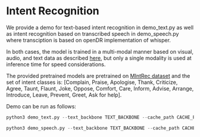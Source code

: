 # Intent Recognition

We provide a demo for text-based intent recognition in demo_text.py as well as intent recognition based on transcribed speech in demo_speech.py where transciption is based on openDR implementation of whisper. 

In both cases, the model is trained in a multi-modal manner based on visual, audio, and text data as described [here](TODO), but only a single modality is used at inference time for speed considerations.

The provided pretrained models are pretrained on [MIntRec dataset](https://github.com/thuiar/MIntRec) and the set of intent classes is: [Complain, Praise, Apologise, Thank, Criticize, Agree, Taunt, Flaunt, Joke, Oppose, Comfort, Care, Inform, Advise, Arrange, Introduce, Leave, Prevent, Greet, Ask for help].



Demo can be run as follows:
```python
python3 demo_text.py --text_backbone TEXT_BACKBONE --cache_path CACHE_PATH
```

```python
python3 demo_speech.py --text_backbone TEXT_BACKBONE --cache_path CACHE_PATH --backbone whisper --model-name MODEL_NAME --download_dir DOWNLOAD_DIR
```
